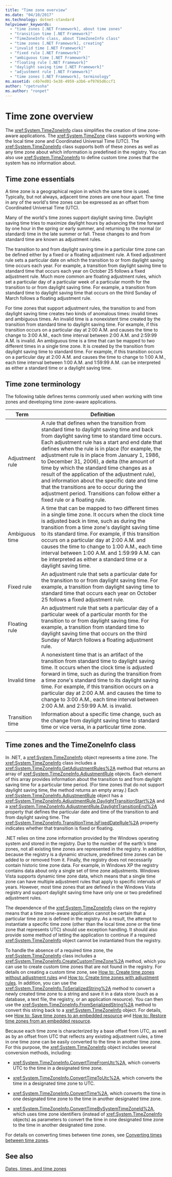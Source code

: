 ```yaml
---
title: "Time zone overview"
ms.date: "04/10/2017"
ms.technology: dotnet-standard
helpviewer_keywords: 
  - "time zones [.NET Framework], about time zones"
  - "transition time [.NET Framework]"
  - "TimeZoneInfo class, about TimeZoneInfo class"
  - "time zones [.NET Framework], creating"
  - "invalid time [.NET Framework]"
  - "fixed rule [.NET Framework]"
  - "ambiguous time [.NET Framework]"
  - "floating rule [.NET Framework]"
  - "daylight saving time [.NET Framework]"
  - "adjustment rule [.NET Framework]"
  - "time zones [.NET Framework], terminology"
ms.assetid: c4b7ed01-5e38-4959-a3b6-ef9765d6ccf1
author: "rpetrusha"
ms.author: "ronpet"
---
```

# Time zone overview

The <xref:System.TimeZoneInfo> class simplifies the creation of time zone-aware applications. The <xref:System.TimeZone> class supports working with the local time zone and Coordinated Universal Time (UTC). The <xref:System.TimeZoneInfo> class supports both of these zones as well as any time zone about which information is predefined in the registry. You can also use <xref:System.TimeZoneInfo> to define custom time zones that the system has no information about.

## Time zone essentials

A time zone is a geographical region in which the same time is used. Typically, but not always, adjacent time zones are one hour apart. The time in any of the world's time zones can be expressed as an offset from Coordinated Universal Time (UTC).

Many of the world's time zones support daylight saving time. Daylight saving time tries to maximize daylight hours by advancing the time forward by one hour in the spring or early summer, and returning to the normal (or standard) time in the late summer or fall. These changes to and from standard time are known as adjustment rules.

The transition to and from daylight saving time in a particular time zone can be defined either by a fixed or a floating adjustment rule. A fixed adjustment rule sets a particular date on which the transition to or from daylight saving time occurs each year. For example, a transition from daylight saving time to standard time that occurs each year on October 25 follows a fixed adjustment rule. Much more common are floating adjustment rules, which set a particular day of a particular week of a particular month for the transition to or from daylight saving time. For example, a transition from standard time to daylight saving time that occurs on the third Sunday of March follows a floating adjustment rule.

For time zones that support adjustment rules, the transition to and from daylight saving time creates two kinds of anomalous times: invalid times and ambiguous times. An invalid time is a nonexistent time created by the transition from standard time to daylight saving time. For example, if this transition occurs on a particular day at 2:00 A.M. and causes the time to change to 3:00 A.M., each time interval between 2:00 A.M. and 2:59:99 A.M. is invalid. An ambiguous time is a time that can be mapped to two different times in a single time zone. It is created by the transition from daylight saving time to standard time. For example, if this transition occurs on a particular day at 2:00 A.M. and causes the time to change to 1:00 A.M., each time interval between 1:00 A.M. and 1:59:99 A.M. can be interpreted as either a standard time or a daylight saving time.

## Time zone terminology

The following table defines terms commonly used when working with time zones and developing time zone-aware applications.

| Term            | Definition |
| --------------- | ---------- |
| Adjustment rule | A rule that defines when the transition from standard time to daylight saving time and back from daylight saving time to standard time occurs. Each adjustment rule has a start and end date that defines when the rule is in place (for example, the adjustment rule is in place from January 1, 1986, to December 31, 2006), a delta (the amount of time by which the standard time changes as a result of the application of the adjustment rule), and information about the specific date and time that the transitions are to occur during the adjustment period. Transitions can follow either a fixed rule or a floating rule. |
| Ambiguous time  | A time that can be mapped to two different times in a single time zone. It occurs when the clock time is adjusted back in time, such as during the transition from a time zone's daylight saving time to its standard time. For example, if this transition occurs on a particular day at 2:00 A.M. and causes the time to change to 1:00 A.M., each time interval between 1:00 A.M. and 1:59:99 A.M. can be interpreted as either a standard time or a daylight saving time. |
| Fixed rule      | An adjustment rule that sets a particular date for the transition to or from daylight saving time. For example, a transition from daylight saving time to standard time that occurs each year on October 25 follows a fixed adjustment rule. |
| Floating rule   | An adjustment rule that sets a particular day of a particular week of a particular month for the transition to or from daylight saving time. For example, a transition from standard time to daylight saving time that occurs on the third Sunday of March follows a floating adjustment rule. |
| Invalid time    | A nonexistent time that is an artifact of the transition from standard time to daylight saving time. It occurs when the clock time is adjusted forward in time, such as during the transition from a time zone's standard time to its daylight saving time. For example, if this transition occurs on a particular day at 2:00 A.M. and causes the time to change to 3:00 A.M., each time interval between 2:00 A.M. and 2:59:99 A.M. is invalid. |
| Transition time | Information about a specific time change, such as the change from daylight saving time to standard time or vice versa, in a particular time zone. |

## Time zones and the TimeZoneInfo class

In .NET, a <xref:System.TimeZoneInfo> object represents a time zone. The <xref:System.TimeZoneInfo> class includes a <xref:System.TimeZoneInfo.GetAdjustmentRules%2A> method that returns an array of <xref:System.TimeZoneInfo.AdjustmentRule> objects. Each element of this array provides information about the transition to and from daylight saving time for a particular time period. (For time zones that do not support daylight saving time, the method returns an empty array.) Each <xref:System.TimeZoneInfo.AdjustmentRule> object has a <xref:System.TimeZoneInfo.AdjustmentRule.DaylightTransitionStart%2A> and a <xref:System.TimeZoneInfo.AdjustmentRule.DaylightTransitionEnd%2A> property that defines the particular date and time of the transition to and from daylight saving time. The <xref:System.TimeZoneInfo.TransitionTime.IsFixedDateRule%2A> property indicates whether that transition is fixed or floating.

.NET relies on time zone information provided by the Windows operating system and stored in the registry. Due to the number of the earth's time zones, not all existing time zones are represented in the registry. In addition, because the registry is a dynamic structure, predefined time zones can be added to or removed from it. Finally, the registry does not necessarily contain historic time zone data. For example, in Windows XP the registry contains data about only a single set of time zone adjustments. Windows Vista supports dynamic time zone data, which means that a single time zone can have multiple adjustment rules that apply to specific intervals of years. However, most time zones that are defined in the Windows Vista registry and support daylight saving time have only one or two predefined adjustment rules.

The dependence of the <xref:System.TimeZoneInfo> class on the registry means that a time zone-aware application cannot be certain that a particular time zone is defined in the registry. As a result, the attempt to instantiate a specific time zone (other than the local time zone or the time zone that represents UTC) should use exception handling. It should also provide some method of letting the application to continue if a required <xref:System.TimeZoneInfo> object cannot be instantiated from the registry.

To handle the absence of a required time zone, the <xref:System.TimeZoneInfo> class includes a <xref:System.TimeZoneInfo.CreateCustomTimeZone%2A> method, which you can use to create custom time zones that are not found in the registry. For details on creating a custom time zone, see [How to: Create time zones without adjustment rules](../../../docs/standard/datetime/create-time-zones-without-adjustment-rules.md) and [How to: Create time zones with adjustment rules](../../../docs/standard/datetime/create-time-zones-with-adjustment-rules.md). In addition, you can use the <xref:System.TimeZoneInfo.ToSerializedString%2A> method to convert a newly created time zone to a string and save it in a data store (such as a database, a text file, the registry, or an application resource). You can then use the <xref:System.TimeZoneInfo.FromSerializedString%2A> method to convert this string back to a <xref:System.TimeZoneInfo> object. For details, see [How to: Save time zones to an embedded resource](../../../docs/standard/datetime/save-time-zones-to-an-embedded-resource.md) and [How to: Restore time zones from an embedded resource](../../../docs/standard/datetime/restore-time-zones-from-an-embedded-resource.md).

Because each time zone is characterized by a base offset from UTC, as well as by an offset from UTC that reflects any existing adjustment rules, a time in one time zone can be easily converted to the time in another time zone. For this purpose, the <xref:System.TimeZoneInfo> object includes several conversion methods, including:

* <xref:System.TimeZoneInfo.ConvertTimeFromUtc%2A>, which converts UTC to the time in a designated time zone.

* <xref:System.TimeZoneInfo.ConvertTimeToUtc%2A>, which converts the time in a designated time zone to UTC.

* <xref:System.TimeZoneInfo.ConvertTime%2A>, which converts the time in one designated time zone to the time in another designated time zone.

* <xref:System.TimeZoneInfo.ConvertTimeBySystemTimeZoneId%2A>, which uses time zone identifiers (instead of <xref:System.TimeZoneInfo> objects) as parameters to convert the time in one designated time zone to the time in another designated time zone.

For details on converting times between time zones, see [Converting times between time zones](../../../docs/standard/datetime/converting-between-time-zones.md).

## See also

[Dates, times, and time zones](../../../docs/standard/datetime/index.md)
